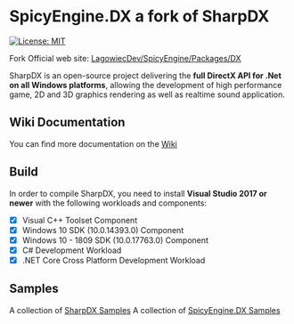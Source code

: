 # SpicyEngine.DX a fork of SharpDX

[![License: MIT](https://img.shields.io/badge/License-MIT-yellow.svg)](https://github.com/sharpdx/SharpDX/blob/master/LICENSE)

Fork Official web site: [LagowiecDev/SpicyEngine/Packages/DX](http://products.lagowiecdev.com/spicyengine/directx)

SharpDX is an open-source project delivering the **full DirectX API for .Net on all Windows platforms**, allowing the development of high performance game, 2D and 3D graphics rendering as well as realtime sound application.

## Wiki Documentation

You can find more documentation on the [Wiki](http://docs.lagowiecdev.com/spicyengine/directx)

## Build

In order to compile SharpDX, you need to install **Visual Studio 2017 or newer** with the following workloads and components:

- [x] Visual C++ Toolset Component
- [x] Windows 10 SDK (10.0.14393.0) Component
- [x] Windows 10 - 1809 SDK (10.0.17763.0) Component
- [x] C# Development Workload
- [x] .NET Core Cross Platform Development Workload

## Samples

A collection of [SharpDX Samples](https://github.com/sharpdx/SharpDX-Samples)
A collection of [SpicyEngine.DX Samples](https://github.com/LagowiecDev/SpicyEngine.DX-Samples)
